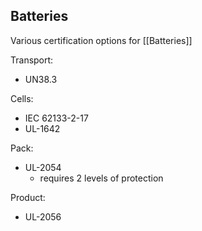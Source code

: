 ## Batteries

Various certification options for [[Batteries]]

Transport: 
- UN38.3

Cells:
- IEC 62133-2-17
- UL-1642

Pack:
- UL-2054
	- requires 2 levels of protection

Product:
- UL-2056